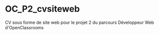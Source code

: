 # OC_P2_cvsiteweb
CV sous forme de site web pour le projet 2 du parcours Développeur Web d'OpenClassrooms
